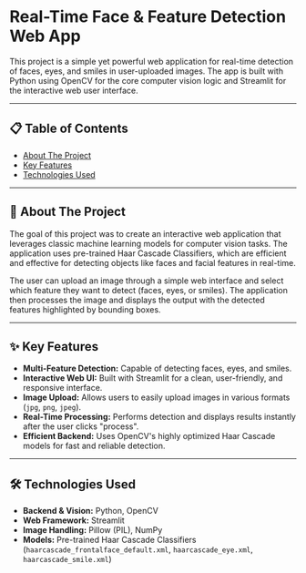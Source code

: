 # Real-Time Face & Feature Detection Web App

This project is a simple yet powerful web application for real-time detection of faces, eyes, and smiles in user-uploaded images. The app is built with Python using OpenCV for the core computer vision logic and Streamlit for the interactive web user interface.


---

## 📋 Table of Contents
- [About The Project](#-about-the-project)
- [Key Features](#-key-features)
- [Technologies Used](#-technologies-used)


---

## 🚀 About The Project

The goal of this project was to create an interactive web application that leverages classic machine learning models for computer vision tasks. The application uses pre-trained Haar Cascade Classifiers, which are efficient and effective for detecting objects like faces and facial features in real-time.

The user can upload an image through a simple web interface and select which feature they want to detect (faces, eyes, or smiles). The application then processes the image and displays the output with the detected features highlighted by bounding boxes.

---

## ✨ Key Features

* **Multi-Feature Detection:** Capable of detecting faces, eyes, and smiles.
* **Interactive Web UI:** Built with Streamlit for a clean, user-friendly, and responsive interface.
* **Image Upload:** Allows users to easily upload images in various formats (`jpg`, `png`, `jpeg`).
* **Real-Time Processing:** Performs detection and displays results instantly after the user clicks "process".
* **Efficient Backend:** Uses OpenCV's highly optimized Haar Cascade models for fast and reliable detection.

---

## 🛠️ Technologies Used

* **Backend & Vision:** Python, OpenCV
* **Web Framework:** Streamlit
* **Image Handling:** Pillow (PIL), NumPy
* **Models:** Pre-trained Haar Cascade Classifiers (`haarcascade_frontalface_default.xml`, `haarcascade_eye.xml`, `haarcascade_smile.xml`)



